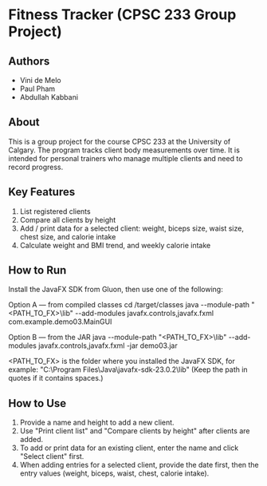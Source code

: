 # Fitness Tracker (CPSC 233 Group Project)

## Authors
- Vini de Melo
- Paul Pham
- Abdullah Kabbani

## About
This is a group project for the course CPSC 233 at the University of Calgary. The program tracks client body measurements over time. It is intended for personal trainers who manage multiple clients and need to record progress.

## Key Features
1. List registered clients
2. Compare all clients by height
3. Add / print data for a selected client: weight, biceps size, waist size, chest size, and calorie intake
4. Calculate weight and BMI trend, and weekly calorie intake

## How to Run
Install the JavaFX SDK from Gluon, then use one of the following:

Option A — from compiled classes
cd <project-root>/target/classes
java --module-path "<PATH_TO_FX>\lib" --add-modules javafx.controls,javafx.fxml com.example.demo03.MainGUI

Option B — from the JAR
java --module-path "<PATH_TO_FX>\lib" --add-modules javafx.controls,javafx.fxml -jar demo03.jar

<PATH_TO_FX> is the folder where you installed the JavaFX SDK, for example:
"C:\Program Files\Java\javafx-sdk-23.0.2\lib"
(Keep the path in quotes if it contains spaces.)

## How to Use
1. Provide a name and height to add a new client.
2. Use "Print client list" and "Compare clients by height" after clients are added.
3. To add or print data for an existing client, enter the name and click "Select client" first.
4. When adding entries for a selected client, provide the date first, then the entry values (weight, biceps, waist, chest, calorie intake).
